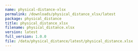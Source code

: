 ```yaml
---
name: physical-distance-xlsx
permalink: /downloads/physical_distance_xlsx/latest
package: physical_distance
title: physical_distance_xlsx
filename: physical_distance.xlsx
version: latest
full_version: 1.0.0
file: /data/physical_distance/latest/physical_distance.xlsx
---
```

